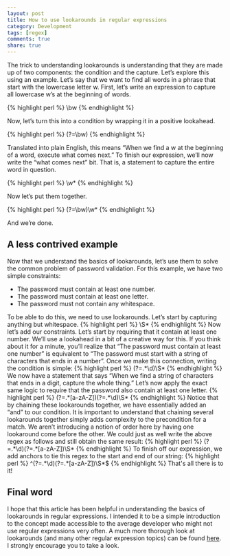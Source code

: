```yaml
---
layout: post
title: How to use lookarounds in regular expressions
category: Development
tags: [regex]
comments: true
share: true
---
```

The trick to understanding lookarounds is understanding that they are made up of two components: the condition and the capture. Let’s explore this using an example. Let’s say that we want to find all words in a phrase that start with the lowercase letter w. First, let’s write an expression to capture all lowercase w’s at the beginning of words.

{% highlight perl %}
\bw
{% endhighlight %}

Now, let’s turn this into a condition by wrapping it in a positive lookahead.

{% highlight perl %}
(?=\bw)
{% endhighlight %}

Translated into plain English, this means “When we find a w at the beginning of a word, execute what comes next.” To finish our expression, we’ll now write the “what comes next” bit. That is, a statement to capture the entire word in question.

{% highlight perl %}
\w*
{% endhighlight %}

Now let’s put them together.

{% highlight perl %}
(?=\bw)\w*
{% endhighlight %}

And we’re done.

## A less contrived example 

Now that we understand the basics of lookarounds, let’s use them to solve the common problem of password validation. For this example, we have two simple constraints:

<ul>
<li>The password must contain at least one number.</li>
<li>The password must contain at least one letter.</li>
<li>The password must not contain any whitespace.</li>
</ul>
To be able to do this, we need to use lookarounds. Let’s start by capturing anything but whitespace.
{% highlight perl %}
\S*
{% endhighlight %}
Now let’s add our constraints. Let’s start by requiring that it contain at least one number. We’ll use a lookahead in a bit of a creative way for this. If you think about it for a minute, you’ll realize that “The password must contain at least one number” is equivalent to “The password must start with a string of characters that ends in a number”. Once we make this connection, writing the condition is simple:
{% highlight perl %}
(?=.*\d)\S*
{% endhighlight %}
We now have a statement that says “When we find a string of characters that ends in a digit, capture the whole thing.” Let’s now apply the exact same logic to require that the password also contain at least one letter.
{% highlight perl %}
(?=.*[a-zA-Z])(?=.*\d)\S*
{% endhighlight %}
Notice that by chaining these lookarounds together, we have essentially added an “and” to our condition. It is important to understand that chaining several lookarounds together simply adds complexity to the precondition for a match. We aren’t introducing a notion of order here by having one lookaround come before the other. We could just as well write the above regex as follows and still obtain the same result:
{% highlight perl %}
(?=.*\d)(?=.*[a-zA-Z])\S*
{% endhighlight %}
To finish off our expression, we add anchors to tie this regex to the start and end of our string:
{% highlight perl %}
^(?=.*\d)(?=.*[a-zA-Z])\S*$
{% endhighlight %}
That's all there is to it!

## Final word

I hope that this article has been helpful in understanding the basics of lookarounds in regular expressions. I intended it to be a simple introduction to the concept made accessible to the average developer who might not use regular expressions very often. A much more thorough look at lookarounds (and many other regular expression topics) can be found [here](http://www.rexegg.com/regex-lookarounds.html). I strongly encourage you to take a look.


